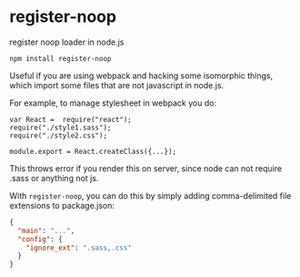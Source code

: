 # register-noop
register noop loader in node.js

```npm install register-noop```

Useful if you are using webpack and hacking some isomorphic things, which import some files that are not javascript in node.js.

For example, to manage stylesheet in webpack you do:
```
var React =  require("react");
require("./style1.sass");
require("./style2.css");

module.export = React.createClass({...});
```

This throws error if you render this on server, since node can not require .sass or anything not js.

With ```register-noop```, you can do this by simply adding comma-delimited file extensions to package.json:
```json
{
  "main": "...",
  "config": {
    "ignore_ext": ".sass,.css"
  }
}
```
